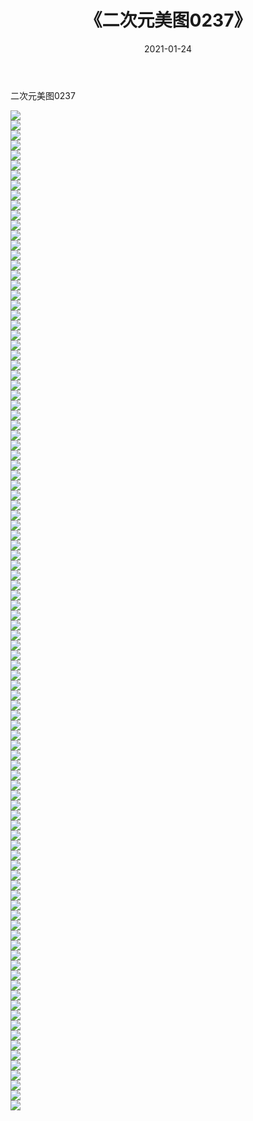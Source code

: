 ﻿---
layout: post
title:  《二次元美图0237》
date:   2021-01-24
img: http://imgx.orgx.ga/二次元/2021/二次元美图0237/000.jpg
categories: [美女, 清纯, 唯美]
---

二次元美图0237

 ![](http://imgx.orgx.ga/二次元/2021/二次元美图0237/001.jpg) <br>![](http://imgx.orgx.ga/二次元/2021/二次元美图0237/002.jpg) <br>![](http://imgx.orgx.ga/二次元/2021/二次元美图0237/003.jpg) <br>![](http://imgx.orgx.ga/二次元/2021/二次元美图0237/004.jpg) <br>![](http://imgx.orgx.ga/二次元/2021/二次元美图0237/005.jpg) <br>![](http://imgx.orgx.ga/二次元/2021/二次元美图0237/006.jpg) <br>![](http://imgx.orgx.ga/二次元/2021/二次元美图0237/007.jpg) <br>![](http://imgx.orgx.ga/二次元/2021/二次元美图0237/008.jpg) <br>![](http://imgx.orgx.ga/二次元/2021/二次元美图0237/009.jpg) <br>![](http://imgx.orgx.ga/二次元/2021/二次元美图0237/010.jpg) <br>![](http://imgx.orgx.ga/二次元/2021/二次元美图0237/011.jpg) <br>![](http://imgx.orgx.ga/二次元/2021/二次元美图0237/012.jpg) <br>![](http://imgx.orgx.ga/二次元/2021/二次元美图0237/013.jpg) <br>![](http://imgx.orgx.ga/二次元/2021/二次元美图0237/014.jpg) <br>![](http://imgx.orgx.ga/二次元/2021/二次元美图0237/015.jpg) <br>![](http://imgx.orgx.ga/二次元/2021/二次元美图0237/016.jpg) <br>![](http://imgx.orgx.ga/二次元/2021/二次元美图0237/017.jpg) <br>![](http://imgx.orgx.ga/二次元/2021/二次元美图0237/018.jpg) <br>![](http://imgx.orgx.ga/二次元/2021/二次元美图0237/019.jpg) <br>![](http://imgx.orgx.ga/二次元/2021/二次元美图0237/020.jpg) <br>![](http://imgx.orgx.ga/二次元/2021/二次元美图0237/021.jpg) <br>![](http://imgx.orgx.ga/二次元/2021/二次元美图0237/022.jpg) <br>![](http://imgx.orgx.ga/二次元/2021/二次元美图0237/023.jpg) <br>![](http://imgx.orgx.ga/二次元/2021/二次元美图0237/024.jpg) <br>![](http://imgx.orgx.ga/二次元/2021/二次元美图0237/025.jpg) <br>![](http://imgx.orgx.ga/二次元/2021/二次元美图0237/026.jpg) <br>![](http://imgx.orgx.ga/二次元/2021/二次元美图0237/027.jpg) <br>![](http://imgx.orgx.ga/二次元/2021/二次元美图0237/028.jpg) <br>![](http://imgx.orgx.ga/二次元/2021/二次元美图0237/029.jpg) <br>![](http://imgx.orgx.ga/二次元/2021/二次元美图0237/030.jpg) <br>![](http://imgx.orgx.ga/二次元/2021/二次元美图0237/031.jpg) <br>![](http://imgx.orgx.ga/二次元/2021/二次元美图0237/032.jpg) <br>![](http://imgx.orgx.ga/二次元/2021/二次元美图0237/033.jpg) <br>![](http://imgx.orgx.ga/二次元/2021/二次元美图0237/034.jpg) <br>![](http://imgx.orgx.ga/二次元/2021/二次元美图0237/035.jpg) <br>![](http://imgx.orgx.ga/二次元/2021/二次元美图0237/036.jpg) <br>![](http://imgx.orgx.ga/二次元/2021/二次元美图0237/037.jpg) <br>![](http://imgx.orgx.ga/二次元/2021/二次元美图0237/038.jpg) <br>![](http://imgx.orgx.ga/二次元/2021/二次元美图0237/039.jpg) <br>![](http://imgx.orgx.ga/二次元/2021/二次元美图0237/040.jpg) <br>![](http://imgx.orgx.ga/二次元/2021/二次元美图0237/041.jpg) <br>![](http://imgx.orgx.ga/二次元/2021/二次元美图0237/042.jpg) <br>![](http://imgx.orgx.ga/二次元/2021/二次元美图0237/043.jpg) <br>![](http://imgx.orgx.ga/二次元/2021/二次元美图0237/044.jpg) <br>![](http://imgx.orgx.ga/二次元/2021/二次元美图0237/045.jpg) <br>![](http://imgx.orgx.ga/二次元/2021/二次元美图0237/046.jpg) <br>![](http://imgx.orgx.ga/二次元/2021/二次元美图0237/047.jpg) <br>![](http://imgx.orgx.ga/二次元/2021/二次元美图0237/048.jpg) <br>![](http://imgx.orgx.ga/二次元/2021/二次元美图0237/049.jpg) <br>![](http://imgx.orgx.ga/二次元/2021/二次元美图0237/050.jpg) <br>![](http://imgx.orgx.ga/二次元/2021/二次元美图0237/051.jpg) <br>![](http://imgx.orgx.ga/二次元/2021/二次元美图0237/052.jpg) <br>![](http://imgx.orgx.ga/二次元/2021/二次元美图0237/053.jpg) <br>![](http://imgx.orgx.ga/二次元/2021/二次元美图0237/054.jpg) <br>![](http://imgx.orgx.ga/二次元/2021/二次元美图0237/055.jpg) <br>![](http://imgx.orgx.ga/二次元/2021/二次元美图0237/056.jpg) <br>![](http://imgx.orgx.ga/二次元/2021/二次元美图0237/057.jpg) <br>![](http://imgx.orgx.ga/二次元/2021/二次元美图0237/058.jpg) <br>![](http://imgx.orgx.ga/二次元/2021/二次元美图0237/059.jpg) <br>![](http://imgx.orgx.ga/二次元/2021/二次元美图0237/060.jpg) <br>![](http://imgx.orgx.ga/二次元/2021/二次元美图0237/061.jpg) <br>![](http://imgx.orgx.ga/二次元/2021/二次元美图0237/062.jpg) <br>![](http://imgx.orgx.ga/二次元/2021/二次元美图0237/063.jpg) <br>![](http://imgx.orgx.ga/二次元/2021/二次元美图0237/064.jpg) <br>![](http://imgx.orgx.ga/二次元/2021/二次元美图0237/065.jpg) <br>![](http://imgx.orgx.ga/二次元/2021/二次元美图0237/066.jpg) <br>![](http://imgx.orgx.ga/二次元/2021/二次元美图0237/067.jpg) <br>![](http://imgx.orgx.ga/二次元/2021/二次元美图0237/068.jpg) <br>![](http://imgx.orgx.ga/二次元/2021/二次元美图0237/069.jpg) <br>![](http://imgx.orgx.ga/二次元/2021/二次元美图0237/070.jpg) <br>![](http://imgx.orgx.ga/二次元/2021/二次元美图0237/071.jpg) <br>![](http://imgx.orgx.ga/二次元/2021/二次元美图0237/072.jpg) <br>![](http://imgx.orgx.ga/二次元/2021/二次元美图0237/073.jpg) <br>![](http://imgx.orgx.ga/二次元/2021/二次元美图0237/074.jpg) <br>![](http://imgx.orgx.ga/二次元/2021/二次元美图0237/075.jpg) <br>![](http://imgx.orgx.ga/二次元/2021/二次元美图0237/076.jpg) <br>![](http://imgx.orgx.ga/二次元/2021/二次元美图0237/077.jpg) <br>![](http://imgx.orgx.ga/二次元/2021/二次元美图0237/078.jpg) <br>![](http://imgx.orgx.ga/二次元/2021/二次元美图0237/079.jpg) <br>![](http://imgx.orgx.ga/二次元/2021/二次元美图0237/080.jpg) <br>![](http://imgx.orgx.ga/二次元/2021/二次元美图0237/081.jpg) <br>![](http://imgx.orgx.ga/二次元/2021/二次元美图0237/082.jpg) <br>![](http://imgx.orgx.ga/二次元/2021/二次元美图0237/083.jpg) <br>![](http://imgx.orgx.ga/二次元/2021/二次元美图0237/084.jpg) <br>![](http://imgx.orgx.ga/二次元/2021/二次元美图0237/085.jpg) <br>![](http://imgx.orgx.ga/二次元/2021/二次元美图0237/086.jpg) <br>![](http://imgx.orgx.ga/二次元/2021/二次元美图0237/087.jpg) <br>![](http://imgx.orgx.ga/二次元/2021/二次元美图0237/088.jpg) <br>![](http://imgx.orgx.ga/二次元/2021/二次元美图0237/089.jpg) <br>![](http://imgx.orgx.ga/二次元/2021/二次元美图0237/090.jpg) <br>![](http://imgx.orgx.ga/二次元/2021/二次元美图0237/091.jpg) <br>![](http://imgx.orgx.ga/二次元/2021/二次元美图0237/092.jpg) <br>![](http://imgx.orgx.ga/二次元/2021/二次元美图0237/093.jpg) <br>![](http://imgx.orgx.ga/二次元/2021/二次元美图0237/094.jpg) <br>![](http://imgx.orgx.ga/二次元/2021/二次元美图0237/095.jpg) <br>![](http://imgx.orgx.ga/二次元/2021/二次元美图0237/096.jpg) <br>![](http://imgx.orgx.ga/二次元/2021/二次元美图0237/097.jpg) <br>![](http://imgx.orgx.ga/二次元/2021/二次元美图0237/098.jpg) <br>![](http://imgx.orgx.ga/二次元/2021/二次元美图0237/099.jpg) <br>![](http://imgx.orgx.ga/二次元/2021/二次元美图0237/100.jpg) <br>